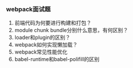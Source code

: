 ### webpack面试题

1. 前端代码为何要进行构建和打包？
2. module chunk bundle分别什么意思，有何区别？ 
3. loader和plugin的区别？
4. webpack如何实现懒加载？
5. webpack常见性能优化
6. babel-runtime和babel-polifill的区别